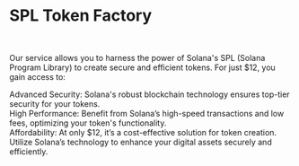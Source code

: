 <h1>SPL Token Factory</h1><br>

Our service allows you to harness the power of Solana's SPL (Solana Program Library) to create secure and efficient tokens. For just $12, you gain access to:

Advanced Security: Solana's robust blockchain technology ensures top-tier security for your tokens.<br>
High Performance: Benefit from Solana’s high-speed transactions and low fees, optimizing your token's functionality.<br>
Affordability: At only $12, it’s a cost-effective solution for token creation.<br>
Utilize Solana’s technology to enhance your digital assets securely and efficiently.<br>
